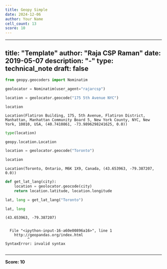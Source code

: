 ```yaml
---
title: Geopy Simple
date: 2024-12-06
author: Your Name
cell_count: 13
score: 10
---
```


---
title: "Template"
author: "Raja CSP Raman"
date: 2019-05-07
description: "-"
type: technical_note
draft: false
---

```python
from geopy.geocoders import Nominatim
```


```python
geolocator = Nominatim(user_agent="rajarcsp")
```


```python
location = geolocator.geocode("175 5th Avenue NYC")
```


```python
location
```




    Location(Flatiron Building, 175, 5th Avenue, Flatiron District, Manhattan, Manhattan Community Board 5, New York County, NYC, New York, 10010, USA, (40.7410861, -73.9896298241625, 0.0))




```python
type(location)
```




    geopy.location.Location




```python
location = geolocator.geocode("Toronto")
```


```python
location
```




    Location(Toronto, Ontario, M6K 1X9, Canada, (43.653963, -79.387207, 0.0))




```python
def get_lat_lang(city):
    location = geolocator.geocode(city)
    return location.latitude, location.longitude
```


```python
lat, long = get_lat_lang("Toronto")
```


```python
lat, long
```




    (43.653963, -79.387207)




```python

```


      File "<ipython-input-16-a60e00896a16>", line 1
        http://geopandas.org/index.html
              ^
    SyntaxError: invalid syntax




```python

```


---
**Score: 10**
